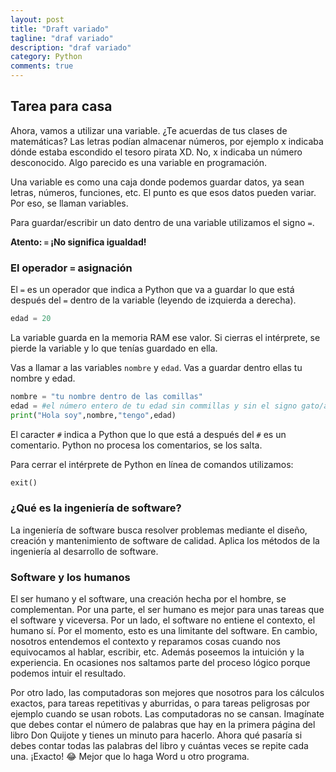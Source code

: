 ```yaml
---
layout: post
title: "Draft variado"
tagline: "draf variado"
description: "draf variado"
category: Python
comments: true
---
```


## Tarea para casa  

Ahora, vamos a utilizar una variable. ¿Te acuerdas de tus clases de matemáticas? Las letras podían almacenar números, por ejemplo x indicaba dónde estaba escondido el tesoro pirata XD. No, x indicaba un número desconocido. Algo parecido es una variable en programación.

Una variable es como una caja donde podemos guardar datos, ya sean letras, números, funciones, etc. El punto es que esos datos pueden variar. Por eso, se llaman variables.  

Para guardar/escribir un dato dentro de una variable utilizamos el signo `=`.

**Atento: `=` ¡No significa igualdad!**  

### El operador `=` asignación  

El `=` es un operador que indica a Python que va a guardar lo que está después del `=` dentro de la variable (leyendo de izquierda a derecha).  

```python
edad = 20
```

La variable guarda en la memoria RAM ese valor. Si cierras el intérprete, se pierde la variable y lo que tenías guardado en ella.  

Vas a llamar a las variables `nombre` y `edad`. Vas a guardar dentro ellas tu nombre y edad.  

```python
nombre = "tu nombre dentro de las comillas"
edad = #el número entero de tu edad sin commillas y sin el signo gato/almohadilla/número
print("Hola soy",nombre,"tengo",edad)
```

El caracter `#` indica a Python que lo que está a después del `#` es un comentario. Python no procesa los comentarios, se los salta.  

Para cerrar el intérprete de Python en línea de comandos utilizamos:  

```python
exit()
```

### ¿Qué es la ingeniería de software?  

La ingeniería de software busca resolver problemas mediante el diseño, creación y mantenimiento de software de calidad. Aplica los métodos de la ingeniería al desarrollo de software.  

### Software y los humanos  

El ser humano y el software, una creación hecha por el hombre, se complementan. Por una parte, el ser humano es mejor para unas tareas que el software y viceversa. Por un lado, el software no entiene el contexto, el humano sí. Por el momento, esto es una limitante del software. En cambio, nosotros entendemos el contexto y reparamos cosas cuando nos equivocamos al hablar, escribir, etc. Además poseemos la intuición y la experiencia. En ocasiones nos saltamos parte del proceso lógico porque podemos intuir el resultado.  

Por otro lado, las computadoras son mejores que nosotros para los cálculos exactos, para tareas repetitivas y aburridas, o para tareas peligrosas por ejemplo cuando se usan robots. Las computadoras no se cansan. Imagínate que debes contar el número de palabras que hay en la primera página del libro Don Quijote y tienes un minuto para hacerlo. Ahora qué pasaría si debes contar todas las palabras del libro y cuántas veces se repite cada una. ¡Exacto! 😂 Mejor que lo haga Word u otro programa.  
